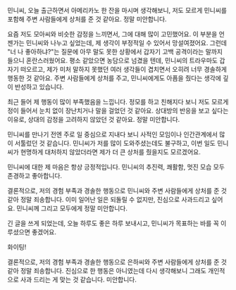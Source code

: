 민니씨, 오늘 출근하면서 아메리카노 한 잔을 마시며 생각해보니, 저도 모르게 민니씨를 포함해 주변 사람들에게 상처를 준 것 같아요. 정말 미안합니다.

요즘 저도 모아씨와 비슷한 감정을 느끼면서, 그에 대해 많이 고민했어요. 이 부분을 언젠가는 민니씨와 나누고 싶었는데, 제 생각이 부정적일 수 있어서 망설여졌어요. 그런데 "너 나 좋아하냐?"는 질문에 아무 말도 못한 상황에서 갑자기 고백 공격이라는 말까지 들으니 혼란스러웠어요. 평소 같았으면 농담으로 넘겼을 텐데, 민니씨의 트라우마도 갑자기 떠오르고, 제가 미처 말하지 못했던 여러 생각들이 겹치면서 오히려 너무 경솔하게 행동한 것 같아요. 주변 사람들에게 상처를 주고, 민니씨에게도 아픔을 줬다는 생각에 깊이 반성하고 있습니다.

최근 들어 제 행동이 많이 부족했음을 느낍니다. 정모를 하고 친해지다 보니 저도 모르게 정이 들어서 눈치 없이 장난치거나 말을 걸었던 것 같아요. 상대방의 반응을 보고 싶다는 이유로, 상대의 감정을 고려하지 않았던 것 같아요. 정말 미안합니다.

민니씨를 만나기 전엔 주로 일 중심으로 지내다 보니 사적인 모임이나 인간관계에서 많이 서툴렀던 것 같습니다. 민니씨가 저를 많이 도와주셨는데도 불구하고, 이번 일도 민니씨가 현명하게 대처하지 않았더라면 제가 더 큰 상처를 줬을지도 모르겠어요.

민니씨에 대한 제 마음은 항상 긍정적입니다. 민니씨의 추진력, 쾌활함, 멋진 모습 모두 존경하고 좋아합니다.

결론적으로, 저의 경험 부족과 경솔한 행동으로 민니씨와 주변 사람들에게 상처를 준 것 같아 정말 죄송합니다. 이미 일어난 일은 되돌릴 수 없지만, 진심으로 사과드리고 싶어요. 민니씨께 그리고 모두에게 정말 미안합니다.

긴 글을 쓰게 되었는데, 오늘 하루도 좋은 하루 보내시고, 민니씨가 목표하는 바를 꼭 이루셨으면 좋겠어요.

화이팅!

 
결론적으로, 저의 경험 부족과 경솔한 행동으로 은하씨와 주변 사람들에게 상처를 준 것 같아 정말 죄송합니다. 진심으로 한 행동은 아니였는데 다시 생각해보니 그래도 개인적으로 사과 드리는 게 맞는 것 같습니다. 미안합니다.
